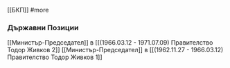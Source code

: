 [[БКП]] #more

### Държавни Позиции
[[Министър-Председател]] в [[(1966.03.12 - 1971.07.09) Правителство Тодор Живков 2]]
[[Министър-Председател]] в [[(1962.11.27 - 1966.03.12) Правителство Тодор Живков 1]]